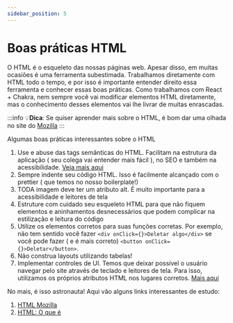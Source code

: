```yaml
---
sidebar_position: 5
---
```


# Boas práticas HTML

O HTML é o esqueleto das nossas páginas web. Apesar disso, em muitas ocasiões é uma ferramenta subestimada. Trabalhamos diretamente com HTML todo o tempo, e por isso é importante entender direito essa ferramenta e conhecer essas boas práticas. Como trabalhamos com React + Chakra, nem sempre você vai modificar elementos HTML diretamente, mas o conhecimento desses elementos vai lhe livrar de muitas enrascadas.

:::info
💡**Dica**: Se quiser aprender mais sobre o HTML, é bom dar uma olhada no site do [Mozilla](https://developer.mozilla.org/pt-BR/docs/Web/HTML)
:::

Algumas boas práticas interessantes sobre o HTML

1. Use e abuse das tags semânticas do HTML. Facilitam na estrutura da aplicação ( seu colega vai entender mais fácil ), no SEO e também na acessibilidade. [Veja mais aqui](https://blog.geekhunter.com.br/voce-conhece-html-semantico/)
2. Sempre indente seu código HTML. Isso é facilmente alcançado com o prettier ( que temos no nosso boilerplate!)
3. TODA imagem deve ter um atributo alt. É muito importante para a acessibilidade e leitores de tela
4. Estruture com cuidado seu esqueleto HTML para que não fiquem elementos e aninhamentos desnecessários que podem complicar na estilização e leitura do código
5. Utilize os elementos corretos para suas funções corretas. Por exemplo, não tem sentido você fazer `<div onClick={}>Deletar algo</div>` se você pode fazer ( e é mais correto) `<button onClick={}>Deletar</button>`.
6. Não construa layouts utilizando tabelas!
7. Implementar controles de UI. Temos que deixar possível o usuário navegar pelo site através de teclado e leitores de tela. Para isso, utilizamos os próprios atributos HTML nos lugares corretos. [Mais aqui](https://developer.mozilla.org/pt-BR/docs/Learn/Accessibility/HTML)

No mais, é isso astronauta! Aqui vão alguns links interessantes de estudo:

1. [HTML Mozilla](https://developer.mozilla.org/pt-BR/docs/Learn/HTML)
2. [HTML: O que é](https://rockcontent.com/br/blog/html/)
